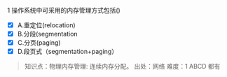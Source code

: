 1
操作系统中可采用的内存管理方式包括()
- [x] A.重定位(relocation)
- [x] B.分段(segmentation
- [x] C.分页(paging)
- [x] D.段页式（segmentation+paging）

> 知识点：物理内存管理: 连续内存分配。
> 出处：网络
> 难度：1
> ABCD 都有
